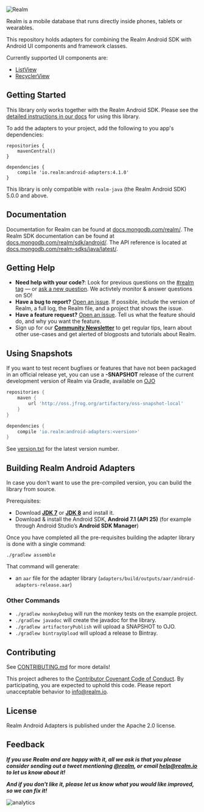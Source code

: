 ![Realm](logo.png)

Realm is a mobile database that runs directly inside phones, tablets or wearables.

This repository holds adapters for combining the Realm Android SDK with Android UI components and framework classes.

Currently supported UI components are:

 * [ListView](https://developer.android.com/reference/android/widget/ListView.html)
 * [RecyclerView](https://developer.android.com/reference/android/support/v7/widget/RecyclerView.html)

## Getting Started

This library only works together with the Realm Android SDK. Please see the
[detailed instructions in our docs](https://docs.mongodb.com/realm/sdk/android/examples/adapters/)
for using this library.

To add the adapters to your project, add the following to you app's dependencies:

```
repositories {
    mavenCentral()
}

dependencies {
    compile 'io.realm:android-adapters:4.1.0'
}
```

This library is only compatible with `realm-java` (the Realm Android SDK) 5.0.0 and above.

## Documentation

Documentation for Realm can be found at [docs.mongodb.com/realm/](https://docs.mongodb.com/realm/).
The Realm SDK documentation can be found at [docs.mongodb.com/realm/sdk/android/](https://docs.mongodb.com/realm/sdk/android/).
The API reference is located at [docs.mongodb.com/realm-sdks/java/latest/](https://docs.mongodb.com/realm-sdks/java/latest/).

## Getting Help

- **Need help with your code?**: Look for previous questions on the [#realm tag](https://stackoverflow.com/questions/tagged/realm?sort=newest) — or [ask a new question](http://stackoverflow.com/questions/ask?tags=realm). We activtely monitor & answer questions on SO!
- **Have a bug to report?** [Open an issue](https://github.com/realm/realm-android-adapters/issues/new). If possible, include the version of Realm, a full log, the Realm file, and a project that shows the issue.
- **Have a feature request?** [Open an issue](https://github.com/realm/realm-android-adapters/issues/new). Tell us what the feature should do, and why you want the feature.
- Sign up for our [**Community Newsletter**](http://eepurl.com/VEKCn) to get regular tips, learn about other use-cases and get alerted of blogposts and tutorials about Realm.

## Using Snapshots

If you want to test recent bugfixes or features that have not been packaged in an official release yet, you can use a **-SNAPSHOT** release of the current development version of Realm via Gradle, available on [OJO](http://oss.jfrog.org/oss-snapshot-local/io/realm/realm-android/)

```gradle
repositories {
    maven {
        url 'http://oss.jfrog.org/artifactory/oss-snapshot-local'
    }
}

dependencies {
    compile 'io.realm:android-adapters:<version>'
}
```

See [version.txt](version.txt) for the latest version number.

## Building Realm Android Adapters

In case you don't want to use the pre-compiled version, you can build the library from source.

Prerequisites:

 * Download [**JDK 7**](http://www.oracle.com/technetwork/java/javase/downloads/jdk7-downloads-1880260.html) or [**JDK 8**](http://www.oracle.com/technetwork/java/javase/downloads/jdk8-downloads-2133151.html) and install it.
 * Download & install the Android SDK, **Android 7.1 (API 25)** (for example through Android Studio’s **Android SDK Manager**)

Once you have completed all the pre-requisites building the adapter library is done with a single command:

```
./gradlew assemble
```

That command will generate:

 * an `aar` file for the adapter library (`adapters/build/outputs/aar/android-adapters-release.aar`)

### Other Commands

 * `./gradlew monkeyDebug` will run the monkey tests on the example project.
 * `./gradlew javadoc` will create the javadoc for the library.
 * `./gradlew artifactoryPublish` will upload a SNAPSHOT to OJO.
 * `./gradlew bintrayUpload` will upload a release to Bintray.

## Contributing

See [CONTRIBUTING.md](CONTRIBUTING.md) for more details!

This project adheres to the [Contributor Covenant Code of Conduct](https://realm.io/conduct).
By participating, you are expected to uphold this code. Please report
unacceptable behavior to [info@realm.io](mailto:info@realm.io).

## License

Realm Android Adapters is published under the Apache 2.0 license.

## Feedback

**_If you use Realm and are happy with it, all we ask is that you please consider sending out a tweet mentioning [@realm](http://twitter.com/realm), or email [help@realm.io](mailto:help@realm.io) to let us know about it!_**

**_And if you don't like it, please let us know what you would like improved, so we can fix it!_**

![analytics](https://ga-beacon.appspot.com/UA-50247013-2/realm-android-adapters/README?pixel)